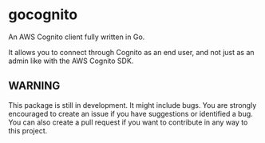 # gocognito

An AWS Cognito client fully written in Go.

It allows you to connect through Cognito as an end user, and not just as an admin
like with the AWS Cognito SDK.

## WARNING

This package is still in development. It might include bugs.
You are strongly encouraged to create an issue if you have suggestions or identified a bug.
You can also create a pull request if you want to contribute in any way to this project.
